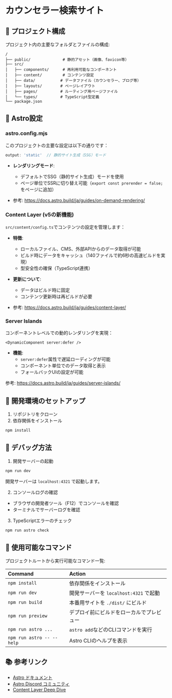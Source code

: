 # カウンセラー検索サイト

## 📁 プロジェクト構成

プロジェクト内の主要なフォルダとファイルの構成:

```text
/
├── public/              # 静的アセット（画像、favicon等）
├── src/
│   ├── components/      # 再利用可能なコンポーネント
│   ├── content/         # コンテンツ設定
│   ├── data/           # データファイル（カウンセラー、ブログ等）
│   ├── layouts/        # ページレイアウト
│   ├── pages/          # ルーティング用ページファイル
│   └── types/          # TypeScript型定義
└── package.json
```

## 🔧️ Astro設定

### astro.config.mjs

このプロジェクトの主要な設定は以下の通りです：

```js
output: 'static'  // 静的サイト生成（SSG）モード
```

- **レンダリングモード**:
  - デフォルトでSSG（静的サイト生成）モードを使用
  - ページ単位でSSRに切り替え可能（`export const prerender = false;`をページに追加）

- 参考: https://docs.astro.build/ja/guides/on-demand-rendering/

### Content Layer (v5の新機能)

`src/content/config.ts`でコンテンツの設定を管理します：

- **特徴**:
  - ローカルファイル、CMS、外部APIからのデータ取得が可能
  - ビルド時にデータをキャッシュ（140ファイルで約6秒の高速ビルドを実現）
  - 型安全性の確保（TypeScript連携）

- **更新について**:
  - データはビルド時に固定
  - コンテンツ更新時は再ビルドが必要

- 参考: https://docs.astro.build/ja/guides/content-layer/

### Server Islands

コンポーネントレベルでの動的レンダリングを実現：

```astro
<DynamicComponent server:defer />
```

- **機能**:
  - `server:defer`属性で遅延ローディングが可能
  - コンポーネント単位でのデータ取得と表示
  - フォールバックUIの設定が可能

参考: https://docs.astro.build/ja/guides/server-islands/

## 🔧 開発環境のセットアップ

1. リポジトリをクローン
2. 依存関係をインストール
```bash
npm install
```

## 🐛 デバッグ方法

1. 開発サーバーの起動
```bash
npm run dev
```
開発サーバーは `localhost:4321` で起動します。

2. コンソールログの確認
- ブラウザの開発者ツール（F12）でコンソールを確認
- ターミナルでサーバーログを確認

3. TypeScriptエラーのチェック
```bash
npm run astro check
```

## 🧞 使用可能なコマンド

プロジェクトルートから実行可能なコマンド一覧:

| Command                   | Action                                           |
| :------------------------ | :----------------------------------------------- |
| `npm install`             | 依存関係をインストール                            |
| `npm run dev`             | 開発サーバーを `localhost:4321` で起動           |
| `npm run build`           | 本番用サイトを `./dist/` にビルド                |
| `npm run preview`         | デプロイ前にビルドをローカルでプレビュー          |
| `npm run astro ...`       | `astro add`などのCLIコマンドを実行               |
| `npm run astro -- --help` | Astro CLIのヘルプを表示                         |

## 📚 参考リンク

- [Astro ドキュメント](https://docs.astro.build)
- [Astro Discord コミュニティ](https://astro.build/chat)
- [Content Layer Deep Dive](https://astro.build/blog/content-layer-deep-dive/)
